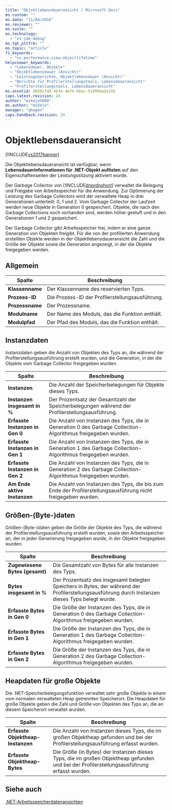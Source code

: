 ```yaml
---
title: "Objektlebensdaueransicht | Microsoft Docs"
ms.custom: ""
ms.date: "11/04/2016"
ms.reviewer: ""
ms.suite: ""
ms.technology: 
  - "vs-ide-debug"
ms.tgt_pltfrm: ""
ms.topic: "article"
f1_keywords: 
  - "vs.performance.view.objectlifetime"
helpviewer_keywords: 
  - "Lebensdauer, Objekte"
  - "Objektlebensdauer (Ansicht)"
  - "Leistungsberichte, Objektlebensdauer (Ansicht)"
  - "Berichte für Profilerstellungstools, Lebensdaueransicht"
  - "Profilerstellungstools, Lebensdaueransicht"
ms.assetid: d0501fdd-4b3a-4e74-b6ac-51d950a2e15b
caps.latest.revision: 24
author: "mikejo5000"
ms.author: "mikejo"
manager: "ghogen"
caps.handback.revision: 24
---
```

# Objektlebensdaueransicht
[!INCLUDE[vs2017banner](../code-quality/includes/vs2017banner.md)]

Die Objektlebensdaueransicht ist verfügbar, wenn **Lebensdauerinformationen für .NET\-Objekt auflisten** auf den Eigenschaftenseiten der Leistungssitzung aktiviert wurde.  
  
 Der Garbage Collector von [!INCLUDE[dnprdnshort](../code-quality/includes/dnprdnshort_md.md)] verwaltet die Belegung und Freigabe von Arbeitsspeicher für die Anwendung.  Zur Optimierung der Leistung des Garbage Collectors wird der verwaltete Heap in drei Generationen unterteilt: 0, 1 und 2.  Vom Garbage Collector der Laufzeit werden neue Objekte in Generation 0 gespeichert.  Objekte, die nach den Garbage Collections noch vorhanden sind, werden höher gestuft und in den Generationen 1 und 2 gespeichert.  
  
 Der Garbage Collector gibt Arbeitsspeicher frei, indem er eine ganze Generation von Objekten freigibt.  Für die von der profilierten Anwendung erstellten Objekte werden in der Objektlebensdaueransicht die Zahl und die Größe der Objekte sowie die Generation angezeigt, in der die Objekte freigegeben werden.  
  
## Allgemein  
  
|Spalte|**Beschreibung**|  
|------------|----------------------|  
|**Klassenname**|Der Klassenname des reservierten Typs.|  
|**Prozess\-ID**|Die Prozess\-ID der Profilerstellungsausführung.|  
|**Prozessname**|Der Prozessname.|  
|**Modulname**|Der Name des Moduls, das die Funktion enthält.|  
|**Modulpfad**|Der Pfad des Moduls, das die Funktion enthält.|  
  
## Instanzdaten  
 Instanzdaten geben die Anzahl von Objekten des Typs an, die während der Profilerstellungsausführung erstellt wurden, und die Generation, in der die Objekte vom Garbage Collector freigegeben wurden.  
  
|Spalte|**Beschreibung**|  
|------------|----------------------|  
|**Instanzen**|Die Anzahl der Speicherbelegungen für Objekte dieses Typs.|  
|**Instanzen insgesamt in %**|Der Prozentsatz der Gesamtzahl der Speicherbelegungen während der Profilerstellungsausführung.|  
|**Erfasste Instanzen in Gen 0**|Die Anzahl von Instanzen des Typs, die in Generation 0 des Garbage Collection\-Algorithmus freigegeben wurden.|  
|**Erfasste Instanzen in Gen 1**|Die Anzahl von Instanzen des Typs, die in Generation 1 des Garbage Collection\-Algorithmus freigegeben wurden.|  
|**Erfasste Instanzen in Gen 2**|Die Anzahl von Instanzen des Typs, die in Generation 2 des Garbage Collection\-Algorithmus freigegeben wurden.|  
|**Am Ende aktive Instanzen**|Die Anzahl von Instanzen des Typs, die bis zum Ende der Profilerstellungsausführung nicht freigegeben wurden.|  
  
## Größen\-\(Byte\-\)daten  
 Größen\-\(Byte\-\)daten geben die Größe der Objekte des Typs, die während der Profilerstellungsausführung erstellt wurden, sowie den Arbeitsspeicher an, der in jeder Generierung freigegeben wurde, in der Objekte freigegeben wurden.  
  
|Spalte|**Beschreibung**|  
|------------|----------------------|  
|**Zugewiesene Bytes \(gesamt\)**|Die Gesamtzahl von Bytes für alle Instanzen des Typs.|  
|**Bytes insgesamt in %**|Der Prozentsatz des insgesamt belegten Speichers in Bytes, der während der Profilerstellungsausführung durch Instanzen dieses Typs belegt wurde.|  
|**Erfasste Bytes in Gen 0**|Die Größe der Instanzen des Typs, die in Generation 0 des Garbage Collection\-Algorithmus freigegeben wurden.|  
|**Erfasste Bytes in Gen 1**|Die Größe der Instanzen des Typs, die in Generation 1 des Garbage Collection\-Algorithmus freigegeben wurden.|  
|**Erfasste Bytes in Gen 2**|Die Größe der Instanzen des Typs, die in Generation 2 des Garbage Collection\-Algorithmus freigegeben wurden.|  
  
## Heapdaten für große Objekte  
 Die .NET\-Speicherbelegungsfunktion verwaltet sehr große Objekte in einem vom normalen verwalteten Heap getrennten Speicherort.  Die Heapdaten für große Objekte geben die Zahl und Größe von Objekten des Typs an, die an diesem Speicherort verwaltet wurden.  
  
|Spalte|**Beschreibung**|  
|------------|----------------------|  
|**Erfasste Objektheap\-Instanzen**|Die Anzahl von Instanzen dieses Typs, die im großen Objektheap gefunden und bei der Profilerstellungsausführung erfasst wurden.|  
|**Erfasste Objektheap\-Bytes**|Die Größe \(in Bytes\) der Instanzen dieses Typs, die im großen Objektheap gefunden und bei der Profilerstellungsausführung erfasst wurden.|  
  
## Siehe auch  
 [.NET\-Arbeitsspeicherdatenansichten](../profiling/dotnet-memory-data-views.md)